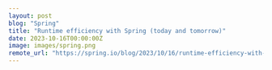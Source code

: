 ```yaml
---
layout: post
blog: "Spring"
title: "Runtime efficiency with Spring (today and tomorrow)"
date: 2023-10-16T00:00:00Z
image: images/spring.png
remote_url: "https://spring.io/blog/2023/10/16/runtime-efficiency-with-spring"
---
```

